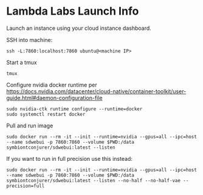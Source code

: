 # Lambda Labs Launch Info

Launch an instance using your cloud instance dashboard.

SSH into machine:

```
ssh -L:7860:localhost:7860 ubuntu@<machine IP>
```

Start a tmux

```
tmux
```

Configure nvidia docker runtime per https://docs.nvidia.com/datacenter/cloud-native/container-toolkit/user-guide.html#daemon-configuration-file

```
sudo nvidia-ctk runtime configure --runtime=docker
sudo systemctl restart docker
```

Pull and run image

```
sudo docker run --rm -it --init --runtime=nvidia --gpus=all --ipc=host --name sdwebui -p 7860:7860 --volume $PWD:/data symbiontconjurer/sdwebui:latest --listen 
```

If you want to run in full precision use this instead:

```
sudo docker run --rm -it --init --runtime=nvidia --gpus=all --ipc=host --name sdwebui -p 7860:7860 --volume $PWD:/data symbiontconjurer/sdwebui:latest --listen --no-half --no-half-vae --precision=full
```